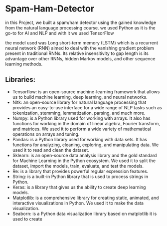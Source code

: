 # Spam-Ham-Detector
in this Project, we built a spam/ham detector using the gained knowledge from the natural language processing course.
we used Python as it is the go-to for AI and NLP and with it we used TensorFlow 

the model used was Long short-term memory (LSTM) which is a recurrent neural network (RNN)
aimed to deal with the vanishing gradient problem present in traditional RNNs. Its relative insensitivity
to gap length is its advantage over other RNNs, hidden Markov models, and other sequence learning methods.

## Libraries:
- Tensorflow: is an open-source machine-learning framework that allows us to build machine
learning, deep learning, and neural networks.
- Nltk: an open-source library for natural language processing that provides an easy-to-use
interface for a wide range of NLP tasks such as tokenization, stemming, lemmatization, parsing,
and much more.
- Numpy: is a Python library used for working with arrays. It also has functions for working in the
domain of linear algebra, Fourier transform, and matrices. We used it to perform a wide variety
of mathematical operations on arrays and tuning.
- Pandas: is a Python library used for working with data sets. It has functions for analyzing,
cleaning, exploring, and manipulating data. We used it to read and clean the dataset.
- Sklearn: is an open-source data analysis library and the gold standard for Machine Learning in
the Python ecosystem. We used it to split the dataset, import the models, train, evaluate, and test
the models.
- Re: is a library that provides powerful regular expression features.
- String: is a built-in Python library that is used to process strings in Python.
- Keras: is a library that gives us the ability to create deep learning models.
- Matplotlib: is a comprehensive library for creating static, animated, and interactive visualizations
in Python. We used it to make the data visualization.
- Seaborn: is a Python data visualization library based on matplotlib it is used to create

